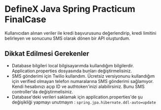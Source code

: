 # DefineX Java Spring Practicum FinalCase 

Kullanıcıdan alınan veriler ile kredi başvurusunu değerlendirip, kredi limitini belirleyen ve sonucunu SMS olarak dönen bir API oluşturdum.

## Dikkat Edilmesi Gerekenler

- Database bilgileri local bilgisayarımda kullandığım bilgilerdir. Application.properties dosyasında bunları değiştirmelisiniz.
- SMS gönderimi için Twilio kullandım. Ücretsiz versiyonunu kullandığım için verified olmayan telefon numaralarına SMS gönderimi sağlamıyor. Kendi hesabınızı açıp ID ve authtoken'inizi alabilirsiniz. Bunu SMS controller'da değiştirmelisiniz.
- Database'deki verileri saklamak için application.properties'de şu değişikliği yapmayı unutmayın : `spring.jpa.hibernate.ddl-auto=update`
